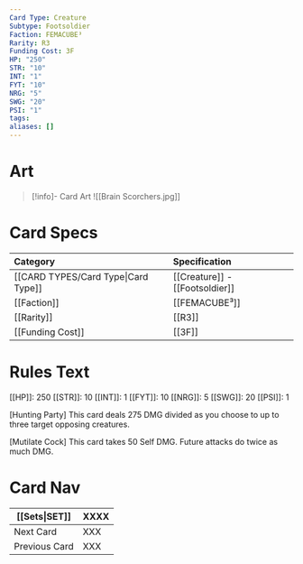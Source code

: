 ```yaml
---
Card Type: Creature
Subtype: Footsoldier
Faction: FEMACUBE³
Rarity: R3
Funding Cost: 3F
HP: "250"
STR: "10"
INT: "1"
FYT: "10"
NRG: "5"
SWG: "20"
PSI: "1"
tags: 
aliases: []
---
```

# Art

> [!info]- Card Art
> ![[Brain Scorchers.jpg]]

# Card Specs

| Category | Specification| 
| :--- | :--- |
| [[CARD TYPES/Card Type\|Card Type]] | [[Creature]] - [[Footsoldier]] |  
| [[Faction]] | [[FEMACUBE³]] |  
| [[Rarity]] | [[R3]] |  
| [[Funding Cost]] | [[3F]] |  

# Rules Text  

[[HP]]: 250 [[STR]]: 10 [[INT]]: 1 [[FYT]]: 10 [[NRG]]: 5 [[SWG]]: 20 [[PSI]]: 1  

[Hunting Party] 
This card deals 275 DMG divided as you choose to up to three target opposing creatures.  

[Mutilate Cock] 
This card takes 50 Self DMG.
Future attacks do twice as much DMG.

# Card Nav

| [[Sets\|SET]] | XXXX |
| --- | --- |
| Next Card | XXX |
| Previous Card | XXX |

